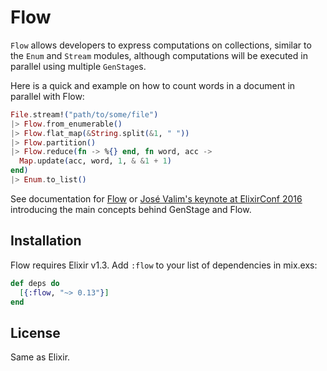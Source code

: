 # Flow

`Flow` allows developers to express computations on collections, similar to the `Enum` and `Stream` modules, although computations will be executed in parallel using multiple `GenStage`s.

Here is a quick and example on how to count words in a document in parallel with Flow:

```elixir
File.stream!("path/to/some/file")
|> Flow.from_enumerable()
|> Flow.flat_map(&String.split(&1, " "))
|> Flow.partition()
|> Flow.reduce(fn -> %{} end, fn word, acc ->
  Map.update(acc, word, 1, & &1 + 1)
end)
|> Enum.to_list()
```

See documentation for [Flow](https://hexdocs.pm/flow) or [José Valim's keynote at ElixirConf 2016](https://youtu.be/srtMWzyqdp8?t=244) introducing the main concepts behind GenStage and Flow.

## Installation

Flow requires Elixir v1.3. Add `:flow` to your list of dependencies in mix.exs:

```elixir
def deps do
  [{:flow, "~> 0.13"}]
end
```

## License

Same as Elixir.
